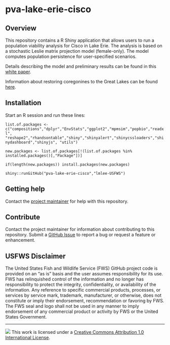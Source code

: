 # pva-lake-erie-cisco

## Overview

This repository contains a R Shiny application that allows users to run a population viability analysis for Cisco in Lake Erie. The analysis is based on a stochastic Leslie matrix projection model (female-only). The model computes population persistence for user-specified scenarios.

Details describing the model and preliminary results can be found in this [white paper](https://github.com/lmlee-USFWS/pva-lake-erie-cisco/blob/main/wp_PVALakeErieCisco_FollowUp_final.pdf).

Information about restoring coregonines to the Great Lakes can be found [here](https://www.greatlakesciscoes.org/).

## Installation

Start an R session and run these lines:

`list.of.packages <- c("compositions","dplyr","EnvStats","ggplot2","mpmsim","popbio","readxl",
"reshape2","rhandsontable","shiny","shinyalert","shinycssloaders","shinydashboard","shinyjs",
"utils")`

`new.packages <- list.of.packages[!(list.of.packages %in% installed.packages()[,"Package"])]`

`if(length(new.packages)) install.packages(new.packages)`

`shiny::runGitHub("pva-lake-erie-cisco","lmlee-USFWS")`


## Getting help

Contact the [project maintainer](mailto:Laura_Lee@fws.gov) for help with this repository.

## Contribute
Contact the project maintainer for information about contributing to this repository. Submit a [GitHub Issue](https://github.com/lmlee-USFWS/pva-lake-erie-cisco/issues) to report a bug or request a feature or enhancement.

## USFWS Disclaimer
The United States Fish and Wildlife Service (FWS) GitHub project code is provided on an “as is” basis and the user assumes responsibility for its use. FWS has relinquished control of the information and no longer has responsibility to protect the integrity, confidentiality, or availability of the information. Any reference to specific commercial products, processes, or services by service mark, trademark, manufacturer, or otherwise, does not constitute or imply their endorsement, recommendation or favoring by FWS. The FWS seal and logo shall not be used in any manner to imply endorsement of any commercial product or activity by FWS or the United States Government.

-----

![](https://i.creativecommons.org/l/by/4.0/88x31.png) This work is
licensed under a [Creative Commons Attribution 1.0 International
License](https://creativecommons.org/licenses/by/1.0/).
